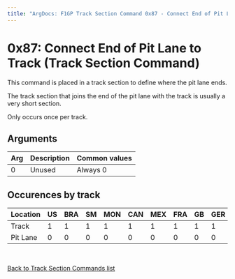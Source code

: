 ```yaml
---
title: "ArgDocs: F1GP Track Section Command 0x87 - Connect End of Pit Lane to Track"
---
```


# 0x87: Connect End of Pit Lane to Track (Track Section Command)

This command is placed in a track section to define where the pit lane ends.

The track section that joins the end of the pit lane with the track is usually a very short section.

Only occurs once per track.


## Arguments

<table class="table table-bordered table-striped table--small">
    <thead>
        <tr>
            <th>Arg</th>
            <th>Description</th>
            <th>Common values</th>
        </tr>
    </thead>
    <tbody>
        <tr>
            <td>0</td>
            <td>Unused</td>
            <td>Always 0</td>
        </tr>
    </tbody>
</table>


## Occurences by track

<table class="table table-bordered table-striped">
    <thead>
        <tr>
            <th>Location</th>
            <th class="text-right">US</th>
            <th class="text-right">BRA</th>
            <th class="text-right">SM</th>
            <th class="text-right">MON</th>
            <th class="text-right">CAN</th>
            <th class="text-right">MEX</th>
            <th class="text-right">FRA</th>
            <th class="text-right">GB</th>
            <th class="text-right">GER</th>
            <th class="text-right">HUN</th>
            <th class="text-right">BEL</th>
            <th class="text-right">ITA</th>
            <th class="text-right">POR</th>
            <th class="text-right">SPA</th>
            <th class="text-right">JAP</th>
            <th class="text-right">AUS</th>
        </tr>
    </thead>
    <tbody>
        <tr>
            <td>Track</td>
            <td class="text-right">1</td>
            <td class="text-right">1</td>
            <td class="text-right">1</td>
            <td class="text-right">1</td>
            <td class="text-right">1</td>
            <td class="text-right">1</td>
            <td class="text-right">1</td>
            <td class="text-right">1</td>
            <td class="text-right">1</td>
            <td class="text-right">1</td>
            <td class="text-right">1</td>
            <td class="text-right">1</td>
            <td class="text-right">1</td>
            <td class="text-right">1</td>
            <td class="text-right">1</td>
            <td class="text-right">1</td>
        </tr>
        <tr>
            <td>Pit Lane</td>
            <td class="text-right">0</td>
            <td class="text-right">0</td>
            <td class="text-right">0</td>
            <td class="text-right">0</td>
            <td class="text-right">0</td>
            <td class="text-right">0</td>
            <td class="text-right">0</td>
            <td class="text-right">0</td>
            <td class="text-right">0</td>
            <td class="text-right">0</td>
            <td class="text-right">0</td>
            <td class="text-right">0</td>
            <td class="text-right">0</td>
            <td class="text-right">0</td>
            <td class="text-right">0</td>
            <td class="text-right">0</td>
        </tr>
    </tbody>
</table>

<br />

[Back to Track Section Commands list](/argdocs/track-data/track-section-commands/)

